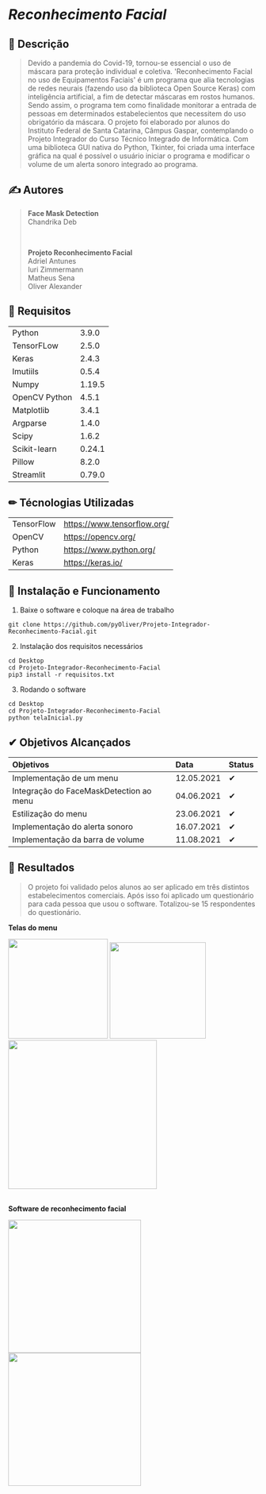 # ***Reconhecimento Facial***

## 📕 Descrição
> Devido a pandemia do Covid-19, tornou-se essencial o uso de máscara para proteção individual e coletiva. 
> 'Reconhecimento Facial no uso de Equipamentos Faciais' é um programa que alia tecnologias de redes neurais
(fazendo uso da biblioteca Open Source Keras) com inteligência artificial, a fim de detectar máscaras em 
rostos humanos. Sendo assim, o programa tem como finalidade monitorar a entrada de pessoas em determinados 
estabelecientos que necessitem do uso obrigatório da máscara. O projeto foi elaborado por alunos do Instituto 
Federal de Santa Catarina, Câmpus Gaspar, contemplando o Projeto Integrador do Curso Técnico Integrado de 
Informática. Com uma biblioteca GUI nativa do Python, Tkinter, foi criada uma interface gráfica na qual é possível
o usuário iniciar o programa e modificar o volume de um alerta sonoro integrado ao programa.


## ✍ Autores
> **Face Mask Detection**  
> Chandrika Deb  
>
><br/>
>
> **Projeto Reconhecimento Facial**  
> Adriel Antunes  
> Iuri Zimmermann  
> Matheus Sena  
> Oliver Alexander

## 🚀 Requisitos 
|||
| :------- | :--- |
| Python | 3.9.0 | 
| TensorFLow | 2.5.0 |  
| Keras | 2.4.3 | 
| Imutiils | 0.5.4 |
| Numpy | 1.19.5 | 
| OpenCV Python | 4.5.1 | 
| Matplotlib | 3.4.1 | 
| Argparse | 1.4.0 | 
| Scipy | 1.6.2 | 
| Scikit-learn | 0.24.1 | 
| Pillow | 8.2.0 | 
| Streamlit | 0.79.0 | 

## ✏ Técnologias Utilizadas 
|||
| :------- | :--- |
| TensorFlow | https://www.tensorflow.org/ |  
| OpenCV | https://opencv.org/ | 
| Python | https://www.python.org/ |
| Keras | https://keras.io/ |  



## 📝 Instalação e Funcionamento
01. Baixe o software e coloque na área de trabalho
```
git clone https://github.com/pyOliver/Projeto-Integrador-Reconhecimento-Facial.git
```

02. Instalação dos requisitos necessários
```
cd Desktop
cd Projeto-Integrador-Reconhecimento-Facial  
pip3 install -r requisitos.txt  
```

03. Rodando o software  
```
cd Desktop  
cd Projeto-Integrador-Reconhecimento-Facial  
python telaInicial.py  
```

## ✔ Objetivos Alcançados
| Objetivos | Data | Status |
| :------- | :--- | :--- |
| Implementação de um menu | 12.05.2021 | ✔ |
| Integração do FaceMaskDetection ao menu | 04.06.2021 | ✔ |
| Estilização do menu | 23.06.2021 | ✔ |
| Implementação do alerta sonoro | 16.07.2021 | ✔ |
| Implementação da barra de volume | 11.08.2021 | ✔ |


## 🔑 Resultados
> O projeto foi validado pelos alunos ao ser aplicado em três distintos estabelecimentos comerciais. 
> Após isso foi aplicado um questionário para cada pessoa que usou o software. Totalizou-se 15 respondentes do questionário.  

**Telas do menu**
<div>  
  <img src="https://github.com/pyOliver/Projeto-Integrador-Reconhecimento-Facial/blob/main/Imagens/tela_principal.png" width=201/>
  <img src="https://github.com/pyOliver/Projeto-Integrador-Reconhecimento-Facial/blob/main/Imagens/tela_sobre.png" width=194/>
  <img src="https://github.com/pyOliver/Projeto-Integrador-Reconhecimento-Facial/blob/main/Imagens/tela_config.png" width=300/>  
</div>
  
<br/>  
  
**Software de reconhecimento facial**
<div> 
  <img src="https://github.com/pyOliver/Projeto-Integrador-Reconhecimento-Facial/blob/main/Imagens/tela_com_mask.png" width=268/>
  <img src="https://github.com/pyOliver/Projeto-Integrador-Reconhecimento-Facial/blob/main/Imagens/tela_sem_mask.png" width=268/>
</div>
